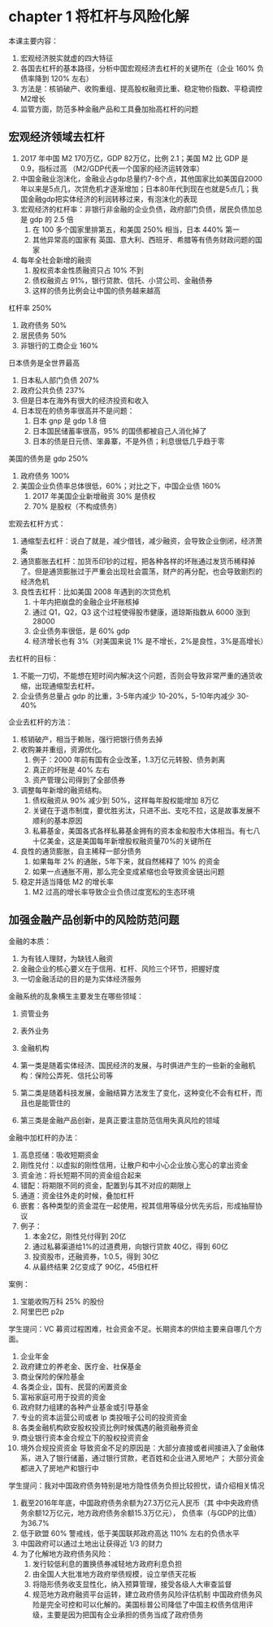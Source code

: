 # chapter 1 将杠杆与风险化解

本课主要内容：
1. 宏观经济脱实就虚的四大特征
2. 各国去杠杆的基本路径，分析中国宏观经济去杠杆的关键所在（企业 160% 负债率降到 120% 左右）
3. 方法是：核销破产、收购重组、提高股权融资比重、稳定物价指数、平稳调控M2增长
4. 监管方面，防范多种金融产品和工具叠加抬高杠杆的问题

## 宏观经济领域去杠杆
1. 2017 年中国 M2 170万亿，GDP 82万亿，比例 2.1；美国 M2 比 GDP 是 0.9，指标过高 （M2/GDP代表一个国家的经济运转效率）
2. 中国金融业泡沫化，金融业占gdp总量约7-8个点，其他国家比如美国自2000年以来是5点几，次贷危机才逐渐增加；日本80年代到现在也就是5点几；我国金融gdp把实体经济的利润转移过来，有泡沫化的表现
3. 宏观经济的杠杆率：非银行非金融的企业负债，政府部门负债，居民负债加总是 gdp 的 2.5 倍
    1. 在 100 多个国家里排第五，和美国 250% 相当，日本 440% 第一
    2. 其他异常高的国家有 英国、意大利、西班牙、希腊等有债务财政问题的国家
4. 每年全社会新增的融资
    1. 股权资本金性质融资只占 10% 不到
    2. 债权融资占 91%，银行贷款、信托、小贷公司、金融债券
    3. 这样的债务比例会让中国的债务越来越高

杠杆率 250%
1. 政府债务 50%
2. 居民债务 50%
3. 非银行的工商企业 160%

日本债务是全世界最高
1. 日本私人部门负债 207%
2. 政府公共负债 237%
3. 但是日本在海外有很大的经济投资和收入
4. 日本现在的债务率很高并不是问题：
    1. 日本 gnp 是 gdp 1.8 倍
    2. 日本国民储蓄率很高，95% 的国债都被自己人消化掉了
    3. 日本的债是日元债、笨鼻寨，不是外债；利息很低几乎趋于零

美国的债务是 gdp 250%
1. 政府债务 100%
2. 美国企业负债率总体很低，60%；对比之下，中国企业债 160%
    1. 2017 年美国企业新增融资 30% 是债权
    2. 70% 是股权（不构成债务）

宏观去杠杆方式：
1. 通缩型去杠杆：说白了就是，减少借钱，减少融资，会导致企业倒闭，经济萧条
2. 通货膨胀去杠杆：加货币印钞的过程，把各种各样的坏账通过发货币稀释掉了。但是通货膨胀过于严重会出现社会震荡，财产的再分配，也会导致剧烈的经济危机
3. 良性去杠杆：比如美国 2008 年遇到的次贷危机
    1. 十年内把崩盘的金融企业坏账核掉
    2. 通过 Q1，Q2，Q3 这个过程使得股市健康，道琼斯指数从 6000 涨到 28000
    3. 企业债务率很低，是 60% gdp
    4. 经济增长也有 3%（对美国来说 1% 是不增长，2%是良性，3%是高增长）

去杠杆的目标：
1. 不能一刀切，不能想在短时间内解决这个问题，否则会导致非常严重的通货收缩，出现通缩型去杠杆。
2. 企业债务总量占 gdp 的比重，3-5年内减少 10-20%，5-10年内减少 30-40%

企业去杠杆的方法：
1. 核销破产，相当于赖账，强行把银行债务去掉
2. 收购兼并重组，资源优化。
    1. 例子：2000 年前有国有企业改革，1.3万亿元转股、债务剥离
    2. 真正的坏账是 40% 左右
    3. 资产管理公司得到了全部债券
3. 调整每年新增的融资结构。
    1. 债权融资从 90% 减少到 50%，这样每年股权能增加 8万亿
    2. 关键在于退市制度，要优胜劣汰，只进不出、支吃不拉，这是故事发展不顺利的基本原因
    3. 私募基金，美国各式各样私募基金拥有的资本金和股市大体相当。有七八十亿美金，这是美国每年新增股权融资量70%的关键所在
4. 良性的通货膨胀，自主稀释一部分债务
    1. 如果每年 2% 的通胀，5年下来，就自然稀释了 10% 的资金
    2. 如果一点通胀不用，那么完全变成紧缩也会导致资金链出问题
5. 稳定并适当降低 M2 的增长率
    1. M2 过高的增长率导致企业负债过度宽松的生态环境

## 加强金融产品创新中的风险防范问题

金融的本质：
1. 为有钱人理财，为缺钱人融资
2. 金融企业的核心要义在于信用、杠杆、风险三个环节，把握好度
3. 一切金融活动的目的是为实体经济服务

金融系统的乱象横生主要发生在哪些领域：
1. 资管业务
2. 表外业务
3. 金融机构

1. 第一类是随着实体经济、国民经济的发展，与时俱进产生的一些新的金融机构：保险公弄死、信托公司等
2. 第二类是随着科技发展，金融结算方法发生了变化，这种变化不会有杠杆，而且也是能管住的
3. 第三类是金融产品创新，是真正要注意防范信用失真风险的领域

金融中加杠杆的办法：
1. 高息揽储：吸收短期资金
2. 刚性兑付：以虚拟的刚性信用，让散户和中小心企业放心宽心的拿出资金
3. 资金池：将长短期不同的资金组合起来
4. 错配：将期限不同的资金，配置到与其不对应的期限上
5. 通道：资金往外走的时候，叠加杠杆
6. 嵌套：各种类型的资金混在一起使用，视其信用等级分优先劣后，形成抽屉协议
7. 例子：
    1. 本金2亿，刚性兑付得到 20亿
    2. 通过私募渠道给1%的过道费用，向银行贷款 40亿，得到 60亿
    3. 投资股市，还融资券，1:0.5，得到 30亿
    4. 从最终结果 2亿变成了 90亿，45倍杠杆

案例：
1. 宝能收购万科 25% 的股份
2. 阿里巴巴 p2p 

学生提问：VC 募资过程困难，社会资金不足。长期资本的供给主要来自哪几个方面。
1. 企业年金
2. 政府建立的养老金、医疗金、社保基金
3. 商业保险的保险基金
4. 各类企业，国有、民营的闲置资金
5. 富裕家庭可用于投资的资金
6. 政府财力组建的各种产业基金或引导基金
7. 专业的资本运营公司或者 lp 类投哦子公司的投资资金
8. 各类金融机构欧安股权投资比例时候偶遇的融资融券资金
9. 商业银行资本金合规立下的股权投资资金
10. 境外合规投资资金
导致资金不足的原因是：大部分直接或者间接进入了金融体系，进入了银行储蓄，通过银行贷款，老百姓和企业进入房地产；
大部分资金都进入了房地产和银行中

学生提问：我对中国政府债务特别是地方隐性债务负担比较担忧，请介绍相关情况

1. 截至2016年年底，中国政府债务余额为27.3万亿元人民币（其
中中央政府债务余额12万亿元，地方政府债务余额15.3万亿元），
负债率（与GDP的比值）为36.7%
2. 低于欧盟 60% 警戒线，低于美国联邦政府高达 110% 左右的负债水平
3. 中国政府可以通过土地出让获得近 1/3 的财力
3. 为了化解地方政府债务风险：
    1. 发行较低利息的置换债券减轻地方政府利息负担
    2. 由全国人大批准地方政府举债规模，设立举债天花板
    3. 将隐形债务收支显性化，纳入预算管理，接受各级人大审查监督
    4. 规范地方政府融资平台运转，建立政府债务风险评估机制
中国政府债务风险是完全可控和可以化解的。美国标普公司降低了中国主权债务信用评级，主要是因为把国有企业承担的债务当成了政府债务
